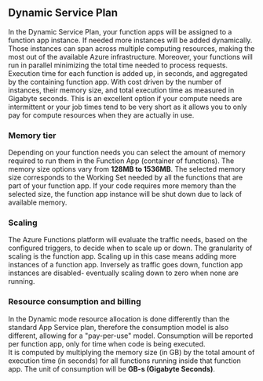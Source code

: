 ## <a name="dynamic-service-plan"></a>Dynamic Service Plan

In the Dynamic Service Plan, your function apps will be assigned to a function app instance. If needed more instances will be added dynamically.
Those instances can span across multiple computing resources, making the most out of the available Azure infrastructure. Moreover, your functions will run in parallel minimizing the total time needed to process requests. Execution time for each function is added up, in seconds, and aggregated by the containing function app. With cost driven by the number of instances, their memory size, and total execution time as measured in Gigabyte seconds. This is an excellent option if your compute needs are intermittent or your job times tend to be very short as it allows you to only pay for compute resources when they are actually in use.   

### <a name="memory-tier"></a>Memory tier

Depending on your function needs you can select the amount of memory required to run them in the Function App (container of functions).
The memory size options vary from **128MB to 1536MB**. The selected memory size corresponds to the Working Set needed by all the functions that are part of your function app. If your code requires more memory than the selected size, the function app instance will be shut down due to lack of available memory.

### <a name="scaling"></a>Scaling

The Azure Functions platform will evaluate the traffic needs, based on the configured triggers, to decide when to scale up or down. The granularity of scaling is the function app. Scaling up in this case means adding more instances of a function app. Inversely as traffic goes down, function app instances are disabled- eventually scaling down to zero when none are running.  

### <a name="resource-consumption-and-billing"></a>Resource consumption and billing

In the Dynamic mode resource allocation is done differently than the standard App Service plan, therefore the consumption model is also different, allowing for a "pay-per-use" model. Consumption will be reported per function app, only for time when code is being executed.  
It is computed by multiplying the memory size (in GB) by the total amount of execution time (in seconds) for all functions running inside that function app. The unit of consumption will be **GB-s (Gigabyte Seconds)**.

<!--HONumber=Oct16_HO2-->


